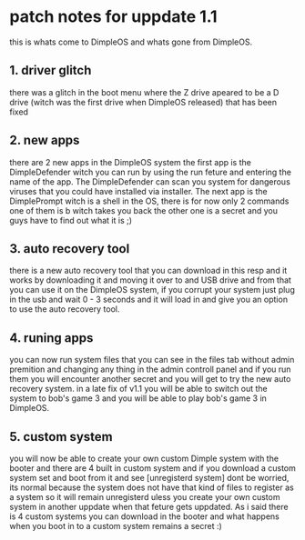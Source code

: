 # patch notes for uppdate 1.1
this is whats come to DimpleOS and whats gone from DimpleOS.

## 1. driver glitch
there was a glitch in the boot menu where the Z drive apeared to be a D drive (witch was the first drive when DimpleOS released)
that has been fixed

## 2. new apps
there are 2 new apps in the DimpleOS system the first app is the DimpleDefender witch you can run by using the run feture and entering
the name of the app. The DimpleDefender can scan you system for dangerous viruses that you could have installed via installer. The next app
is the DimplePrompt witch is a shell in the OS, there is for now only 2 commands one of them is b witch takes you back the other one is a 
secret and you guys have to find out what it is ;)

## 3. auto recovery tool
there is a new auto recovery tool that you can download in this resp and it works by downloading it and moving it over to and USB drive
and from that you can use it on the DimpleOS system, if you corrupt your system just plug in the usb and wait 0 - 3 seconds
and it will load in and give you an option to use the auto recovery tool.

## 4. runing apps
you can now run system files that you can see in the files tab without admin premition and changing any thing in the
admin controll panel and if you run them you will encounter another secret
and you will get to try the new auto recovery system. in a late fix of v1.1 you will be able to 
switch out the system to bob's game 3 and you will be able to play bob's game 3 in DimpleOS.

## 5. custom system
you will now be able to create your own custom Dimple system with the booter and there are 4 built in custom system
and if you download a custom system set and boot from it and see [unregisterd system] dont be worried, its normal
because the system does not have that kind of files to register as a system so it will remain unregisterd uless 
you create your own custom system in another uppdate when that feture gets uppdated. As i said there is 4 custom
systems you can download in the booter and what happens when you boot in to a custom system remains a secret :)

